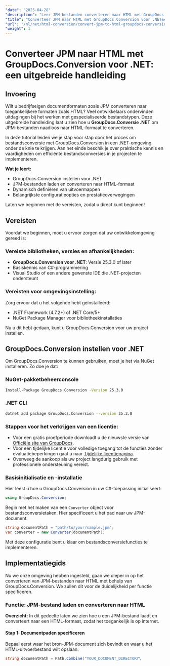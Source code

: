 ```yaml
---
"date": "2025-04-28"
"description": "Leer JPM-bestanden converteren naar HTML met GroupDocs.Conversion voor .NET met deze gedetailleerde handleiding. Leer hoe je ze kunt installeren, implementeren en de prestaties kunt optimaliseren."
"title": "Converteer JPM naar HTML met GroupDocs.Conversion voor .NET&#58; een uitgebreide handleiding"
"url": "/nl/net/html-conversion/convert-jpm-to-html-groupdocs-conversion-dotnet/"
"weight": 1
---
```


# Converteer JPM naar HTML met GroupDocs.Conversion voor .NET: een uitgebreide handleiding

## Invoering

Wilt u bedrijfseigen documentformaten zoals JPM converteren naar toegankelijkere formaten zoals HTML? Veel ontwikkelaars ondervinden uitdagingen bij het werken met gespecialiseerde bestandstypen. Deze uitgebreide handleiding laat u zien hoe u **GroupDocs.Conversie .NET** om JPM-bestanden naadloos naar HTML-formaat te converteren.

In deze tutorial leiden we je stap voor stap door het proces om bestandsconversie met GroupDocs.Conversion in een .NET-omgeving onder de knie te krijgen. Aan het einde beschik je over praktische kennis en vaardigheden om efficiënte bestandsconversies in je projecten te implementeren. 

**Wat je leert:**
- GroupDocs.Conversion instellen voor .NET
- JPM-bestanden laden en converteren naar HTML-formaat
- Dynamisch definiëren van uitvoermappen
- Belangrijkste configuratieopties en prestatieoverwegingen

Laten we beginnen met de vereisten, zodat u direct kunt beginnen!

## Vereisten

Voordat we beginnen, moet u ervoor zorgen dat uw ontwikkelomgeving gereed is:

### Vereiste bibliotheken, versies en afhankelijkheden:
- **GroupDocs.Conversion voor .NET**: Versie 25.3.0 of later
- Basiskennis van C#-programmering
- Visual Studio of een andere gewenste IDE die .NET-projecten ondersteunt

### Vereisten voor omgevingsinstelling:
Zorg ervoor dat u het volgende hebt geïnstalleerd:
- .NET Framework (4.7.2+) of .NET Core/5+
- NuGet Package Manager voor bibliotheekinstallaties

Nu u dit hebt gedaan, kunt u GroupDocs.Conversion voor uw project instellen.

## GroupDocs.Conversion instellen voor .NET

Om GroupDocs.Conversion te kunnen gebruiken, moet je het via NuGet installeren. Zo doe je dat:

### **NuGet-pakketbeheerconsole**
```bash
Install-Package GroupDocs.Conversion -Version 25.3.0
```

### **.NET CLI**
```bash
dotnet add package GroupDocs.Conversion --version 25.3.0
```

### Stappen voor het verkrijgen van een licentie:
- Voor een gratis proefperiode downloadt u de nieuwste versie van [Officiële site van GroupDocs](https://releases.groupdocs.com/conversion/net/).
- Voor een tijdelijke licentie voor volledige toegang tot de functies zonder evaluatiebeperkingen gaat u naar [Tijdelijke licentiepagina](https://purchase.groupdocs.com/temporary-license/).
- Overweeg de aankoop als uw project langdurig gebruik met professionele ondersteuning vereist.

### Basisinitialisatie en -installatie
Hier leest u hoe u GroupDocs.Conversion in uw C#-toepassing initialiseert:

```csharp
using GroupDocs.Conversion;
```

Begin met het maken van een `Converter` object voor bestandsconversietaken. Hier specificeert u het pad naar uw JPM-document:

```csharp
string documentPath = "path/to/your/sample.jpm";
var converter = new Converter(documentPath);
```

Met deze configuratie bent u klaar om bestandsconversiefuncties te implementeren.

## Implementatiegids

Nu we onze omgeving hebben ingesteld, gaan we dieper in op het converteren van JPM-bestanden naar HTML met behulp van GroupDocs.Conversion. We zullen dit voor de duidelijkheid per functie specificeren.

### Functie: JPM-bestand laden en converteren naar HTML

**Overzicht:**
In dit gedeelte laten we zien hoe u een JPM-bestand laadt en converteert naar een HTML-formaat, zodat het toegankelijk is op internet.

#### Stap 1: Documentpaden specificeren
Bepaal eerst waar het bron-JPM-document zich bevindt en waar u het HTML-uitvoerbestand wilt opslaan:

```csharp
string documentPath = Path.Combine("YOUR_DOCUMENT_DIRECTORY\